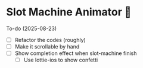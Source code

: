 # Slot Machine Animator 🎰

To-do (2025-08-23)
- [ ] Refactor the codes (roughly)
- [ ] Make it scrollable by hand
- [ ] Show completion effect when slot-machine finish
    - [ ] Use lottie-ios to show confetti
